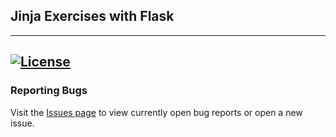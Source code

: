 ## Jinja Exercises with Flask

---
[![License](https://img.shields.io/badge/license-MIT-green)](https://github.com/kevinbowen777/jinja_tut/blob/master/LICENSE)
---
### Reporting Bugs                                                              
                                                                                 
   Visit the [Issues page](https://github.com/kevinbowen777/jinja_tut/issues)
      to view currently open bug reports or open a new issue.
